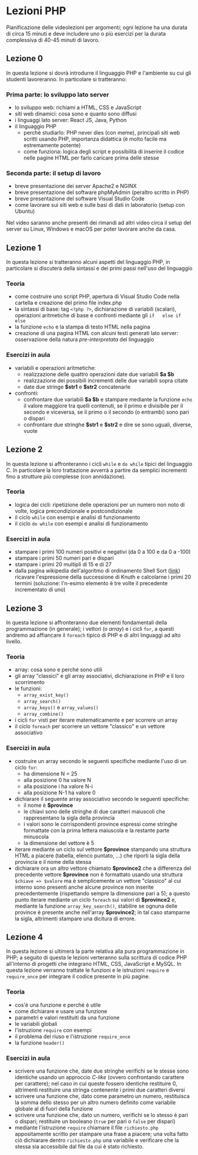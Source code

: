Lezioni PHP
===
Pianificazione delle videolezioni per argomenti; ogni lezione ha una durata di circa 15 minuti e deve includere uno o più esercizi per la durata complessiva di 40-45 minuti di lavoro.

## Lezione 0
In questa lezione si dovrà introdurre il linguaggio PHP e l'ambiente su cui gli studenti lavoreranno. In particolare si tratteranno:

### Prima parte: lo sviluppo lato server
- lo sviluppo web: richiami a HTML, CSS e JavaScript
- siti web dinamici: cosa sono e quanto sono diffusi
- i linguaggi lato server: React JS, Java, Python
- il linguaggio PHP
	- perchè studiarlo: PHP never dies (con meme), principali siti web scritti usando PHP, importanza didattica (è molto facile ma estremamente potente)
	- come funziona: logica degli script e possibilità di inserire il codice nelle pagine HTML per farlo caricare prima delle stesse

### Seconda parte: il setup di lavoro
- breve presentazione dei server Apache2 e NGINX
- breve presentazione del software phpMyAdmin (peraltro scritto in PHP)
- breve presentazione del software Visual Studio Code
- come lavorare sui siti web e sulle basi di dati in laboratorio (setup con Ubuntu)

Nel video saranno anche presenti dei rimandi ad altri video circa il setup del server su Linux, Windows e macOS per poter lavorare anche da casa.

## Lezione 1
In questa lezione si tratteranno alcuni aspetti del linguaggio PHP, in particolare si discuterà della sintassi e dei primi passi nell'uso del linguaggio

### Teoria
- come costruire uno script PHP, apertura di Visual Studio Code nella cartella e creazione del primo file index.php
- la sintassi di base: tag `<?php ?>`, dichiarazione di variabili (scalari), operazioni aritmetiche di base e confronti mediante gli `if   else if    else`
- la funzione `echo` e la stampa di testo HTML nella pagina
- creazione di una pagina HTML con alcuni testi generati lato server: osservazione della natura _pre-interpretata_ del linguaggio

### Esercizi in aula
- variabili e operazioni aritmetiche:
	- realizzazione delle quattro operazioni date due variabili **$a $b**
	- realizzazione dei possibili incrementi delle due variabili sopra citate
	- date due stringe **\$str1** e **\$str2** concatenarle 
- confronti:
	- confrontare due variabili **\$a $b** e stampare mediante la funzione `echo` il valore maggiore tra quelli contenuti, se il primo e divisibile per il secondo e viceversa, se il primo o il secondo (o entrambi) sono pari o dispari
	- confrontare due stringhe **\$str1** e **\$str2** e dire se sono uguali, diverse, vuote

## Lezione 2
In questa lezione si affronteranno i cicli `while` e `do while` tipici del linguaggio C. In particolare la loro trattazione avverrà a partire da semplici incrementi fino a strutture più complesse (con annidazione).

### Teoria
- logica dei cicli: ripetizione delle operazioni per un numero non noto di volte, logica precondizionale e postcondizionale
- il ciclo `while` con esempi e analisi di funzionamento
- il ciclo `do while` con esempi e analisi di funzionamento

### Esercizi in aula
- stampare i primi 100 numeri positivi e negativi (da 0 a 100 e da 0 a -100)
- stampare i primi 50 numeri pari e dispari
- stampare i primi 20 multipli di 15 e di 27
- dalla pagina wikipedia dell'algoritmo di ordinamento Shell Sort ([link](https://it.wikipedia.org/wiki/Shell_sort)) ricavare l'espressione della successione di Knuth e calcolarne i primi 20 termini (soluzione: l'n-esimo elemento è tre volte il precedente incrementato di uno)

## Lezione 3
In questa lezione si affronteranno due elementi fondamentali della programmazione (in generale); i vettori (o _array_) e i cicli `for`, a questi andremo ad affiancare il `foreach` tipico di PHP e di altri linguaggi ad alto livello.

### Teoria
- array: cosa sono e perché sono utili
- gli array "classici" e gli array associativi, dichiarazione in PHP e il loro scorrimento
- le funzioni:
	* `array_exist_key()`
	* `array_search()`
	* `array_keys()` e `array_values()`
	* `array_combine()`
- i cicli `for` visti per iterare matematicamente e per scorrere un array
- il ciclo `foreach` per scorrere un vettore "classico" e un vettore associativo

### Esercizi in aula
- costruire un array secondo le seguenti specifiche mediante l'uso di un ciclo `for`:
    * ha dimensione N = 25
    * alla posizione 0 ha valore N
    * alla posizione i ha valore N-i
    * alla posizione N-1 ha valore 0
- dichiarare il seguente array associativo secondo le seguenti specifiche:
    * il nome è **\$province**
    * le chiavi sono delle stringhe di due caratteri maiuscoli che rappresentano la sigla della provincia
    * i valori sono le corrispondenti province espressi come stringhe formattate con la prima lettera maiuscola e la restante parte minuscola
    * la dimensione del vettore è 5
- iterare mediante un ciclo sul vettore **\$province** stampando una struttura HTML a piacere (tabella, elenco puntato, ...) che riporti la sigla della provincia e il nome della stessa
- dichiarare ora un altro vettore chiamato **\$province2** che a differenza del precedente vettore **\$province** non è formattato usando una struttura `$chiave => $valore` ma è semplicemente un vettore "classico" al cui interno sono presenti anche alcune province non inserite precedentemente (rispettando sempre la dimensione pari a 5); a questo punto iterare mediante un ciclo `foreach` sui valori di **\$province2** e, mediante la funzione `array_key_search()`, stabilire se ognuna delle province è presente anche nell'array **\$province2**; in tal caso stamparne la sigla, altrimenti stampare una dicitura di errore.


## Lezione 4
In questa lezione si ultimerà la parte relativa alla pura programmazione in PHP; a seguito di questa le lezioni verteranno sulla scrittura di codice PHP all'interno di progetti che integrano HTML, CSS, JavaScript e MySQL. In questa lezione verranno trattate le funzioni e le istruzioni `require` e `require_once` per integrare il codice presente in più pagine.

### Teoria
- cos'è una funzione e perché è utile
- come dichiarare e usare una funzione
- parametri e valori restituiti da una funzione
- le variabili globali
- l'istruzione `require` con esempi
- il problema del riuso e l'istruzione `require_once`
- la funzione `header()`

### Esercizi in aula
- scrivere una funzione che, date due stringhe verifichi se le stesse sono identiche usando un approccio _C-like_ (ovvero confrontando carattere per carattere); nel caso in cui queste fossero identiche restituire 0, altrimenti restituire una stringa contenente i primi due caratteri diversi
- scrivere una funzione che, dato come parametro un numero, restituisca la somma dello stesso per un altro numero definito come variabile globale al di fuori della funzione
- scrivere una funzione che, dato un numero, verifichi se lo stesso è pari o dispari; restituire un booleano (`true` per pari o `false` per dispari)
- mediante l'istruzione `require` chiamare il file `richiesto.php` appositamente scritto per stampare una frase a piacere; una volta fatto ciò dichiarare dentro `richiesto.php` una variabile e verificare che la stessa sia accessibile dal file da cui è stato richiesto.
